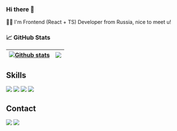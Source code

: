 ### Hi there 👋

🧛🏻 I'm Frontend (React + TS) Developer from Russia, nice to meet u!



### 📈 GitHub Stats
| <a href="https://github.com/gftx/github-readme-stats"><img align="center" src="https://github-readme-stats.vercel.app/api?username=gftx&theme=dark&show_icons=true&include_all_commits=true&hide_border=true&count_private=true" alt="Github stats" /></a> | <a href="https://github.com/gftx/github-readme-stats"><img align="center" src="https://github-readme-stats.vercel.app/api/top-langs/?username=gftx&layout=compact&hide_border=true&theme=dark" /></a> |
| ------------- | ------------- |
 

## Skills 
  ![](https://img.shields.io/badge/JavaScript-3%20Years-informational?style=flat&logo=javascript&logoColor=F7DF1E&color=F7DF1E)
  ![](https://img.shields.io/badge/ReactJS-2.5%20Years-informational?style=flat&logo=react&logoColor=61dafb&color=61dafb)
  ![](https://img.shields.io/badge/Node.JS-2%20Years-informational?style=flat&logo=node.js&logoColor=339933&color=339933)
  ![](https://img.shields.io/badge/TypeScript-1%20Year-informational?style=flat&logo=typescript&logoColor=3178c6&color=3178c6)
  
  
## Contact
  
<a href="https://t.me/br1stl">![](https://img.shields.io/badge/Telegram-br1stl-informational?style=flat&logo=telegram&logoColor=26A5E4&color=26A5E4)</a>
<a href="mailto:ivanovdevelop@yandex.ru">![](https://img.shields.io/badge/Email-ivanovdevelop@yandex.ru-informational?style=flat&logo=gmail&logoColor=26A5E4&color=26A5E4)</a>
